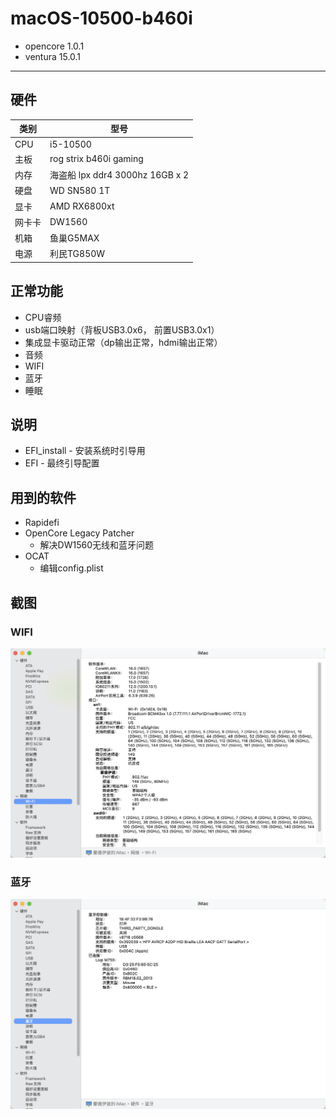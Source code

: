 # macOS-10500-b460i
- opencore 1.0.1
- ventura 15.0.1

---
## 硬件
| 类别   | 型号                            |
| ------ | ------------------------------- |
| CPU    | i5-10500                        |
| 主板   | rog strix b460i gaming          |
| 内存   | 海盗船 lpx ddr4 3000hz 16GB x 2 |
| 硬盘   | WD SN580 1T                     |
| 显卡   | AMD RX6800xt                    |
| 网卡卡 | DW1560                          |
| 机箱   | 鱼巢G5MAX                       |
| 电源   | 利民TG850W                      |

## 正常功能
- CPU睿频
- usb端口映射（背板USB3.0x6， 前置USB3.0x1）
- 集成显卡驱动正常（dp输出正常，hdmi输出正常）
- 音频
- WIFI
- 蓝牙
- 睡眠

## 说明
- EFI_install - 安装系统时引导用
- EFI - 最终引导配置

## 用到的软件
- Rapidefi
- OpenCore Legacy Patcher
  - 解决DW1560无线和蓝牙问题
- OCAT
  - 编辑config.plist

## 截图
### WIFI
![wifi](image/WechatIMG4.jpg)
### 蓝牙
![bt](image/WechatIMG3.jpg)
